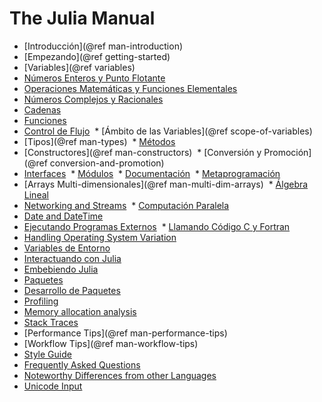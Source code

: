 # The Julia Manual

  * [Introducción](@ref man-introduction)
  * [Empezando](@ref getting-started)
  * [Variables](@ref variables)
  * [Números Enteros y Punto Flotante](@ref)
  * [Operaciones Matemáticas y Funciones Elementales](@ref)
  * [Números Complejos y Racionales](@ref)
  * [Cadenas](@ref)
  * [Funciones](@ref)
  * [Control de Flujo](@ref)
  * [Ámbito de las Variables](@ref scope-of-variables)
  * [Tipos](@ref man-types)
  * [Métodos](@ref)
  * [Constructores](@ref man-constructors)
  * [Conversión y Promoción](@ref conversion-and-promotion)
  * [Interfaces](@ref)
  * [Módulos](@ref)
  * [Documentación](@ref)
  * [Metaprogramación](@ref)
  * [Arrays Multi-dimensionales](@ref man-multi-dim-arrays)
  * [Álgebra Lineal](@ref)
  * [Networking and Streams](@ref)
  * [Computación Paralela](@ref)
  * [Date and DateTime](@ref)
  * [Ejecutando Programas Externos](@ref)
  * [Llamando Código C y Fortran](@ref)
  * [Handling Operating System Variation](@ref)
  * [Variables de Entorno](@ref)
  * [Interactuando con Julia](@ref)
  * [Embebiendo Julia](@ref)
  * [Paquetes](@ref)
  * [Desarrollo de Paquetes](@ref)
  * [Profiling](@ref)
  * [Memory allocation analysis](@ref)
  * [Stack Traces](@ref)
  * [Performance Tips](@ref man-performance-tips)
  * [Workflow Tips](@ref man-workflow-tips)
  * [Style Guide](@ref)
  * [Frequently Asked Questions](@ref)
  * [Noteworthy Differences from other Languages](@ref)
  * [Unicode Input](@ref)
